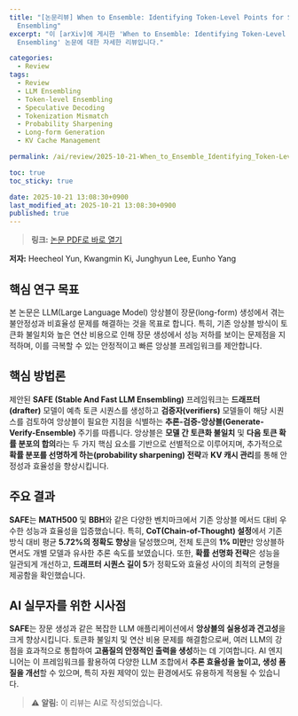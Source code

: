 ```yaml
---
title: "[논문리뷰] When to Ensemble: Identifying Token-Level Points for Stable and Fast LLM
  Ensembling"
excerpt: "이 [arXiv]에 게시한 'When to Ensemble: Identifying Token-Level Points for Stable and Fast LLM
  Ensembling' 논문에 대한 자세한 리뷰입니다."

categories:
  - Review
tags:
  - Review
  - LLM Ensembling
  - Token-level Ensembling
  - Speculative Decoding
  - Tokenization Mismatch
  - Probability Sharpening
  - Long-form Generation
  - KV Cache Management

permalink: /ai/review/2025-10-21-When_to_Ensemble_Identifying_Token-Level_Points_for_Stable_and_Fast_LLM_Ensembling/

toc: true
toc_sticky: true

date: 2025-10-21 13:08:30+0900
last_modified_at: 2025-10-21 13:08:30+0900
published: true
---
```

> **링크:** [논문 PDF로 바로 열기](https://arxiv.org/abs/2510.15346)

**저자:** Heecheol Yun, Kwangmin Ki, Junghyun Lee, Eunho Yang



## 핵심 연구 목표
본 논문은 LLM(Large Language Model) 앙상블이 장문(long-form) 생성에서 겪는 불안정성과 비효율성 문제를 해결하는 것을 목표로 합니다. 특히, 기존 앙상블 방식이 토큰화 불일치와 높은 연산 비용으로 인해 장문 생성에서 성능 저하를 보이는 문제점을 지적하며, 이를 극복할 수 있는 안정적이고 빠른 앙상블 프레임워크를 제안합니다.

## 핵심 방법론
제안된 **SAFE (Stable And Fast LLM Ensembling)** 프레임워크는 **드래프터(drafter)** 모델이 예측 토큰 시퀀스를 생성하고 **검증자(verifiers)** 모델들이 해당 시퀀스를 검토하여 앙상블이 필요한 지점을 식별하는 **추론-검증-앙상블(Generate-Verify-Ensemble)** 주기를 따릅니다. 앙상블은 **모델 간 토큰화 불일치** 및 **다음 토큰 확률 분포의 합의**라는 두 가지 핵심 요소를 기반으로 선별적으로 이루어지며, 추가적으로 **확률 분포를 선명하게 하는(probability sharpening) 전략**과 **KV 캐시 관리**를 통해 안정성과 효율성을 향상시킵니다.

## 주요 결과
**SAFE**는 **MATH500** 및 **BBH**와 같은 다양한 벤치마크에서 기존 앙상블 메서드 대비 우수한 성능과 효율성을 입증했습니다. 특히, **CoT(Chain-of-Thought) 설정**에서 기존 방식 대비 평균 **5.72%의 정확도 향상**을 달성했으며, 전체 토큰의 **1% 미만**만 앙상블하면서도 개별 모델과 유사한 추론 속도를 보였습니다. 또한, **확률 선명화 전략**은 성능을 일관되게 개선하고, **드래프터 시퀀스 길이 5**가 정확도와 효율성 사이의 최적의 균형을 제공함을 확인했습니다.

## AI 실무자를 위한 시사점
**SAFE**는 장문 생성과 같은 복잡한 LLM 애플리케이션에서 **앙상블의 실용성과 견고성**을 크게 향상시킵니다. 토큰화 불일치 및 연산 비용 문제를 해결함으로써, 여러 LLM의 강점을 효과적으로 통합하여 **고품질의 안정적인 출력을 생성**하는 데 기여합니다. AI 엔지니어는 이 프레임워크를 활용하여 다양한 LLM 조합에서 **추론 효율성을 높이고, 생성 품질을 개선**할 수 있으며, 특히 자원 제약이 있는 환경에서도 유용하게 적용될 수 있습니다.

> ⚠️ **알림:** 이 리뷰는 AI로 작성되었습니다.